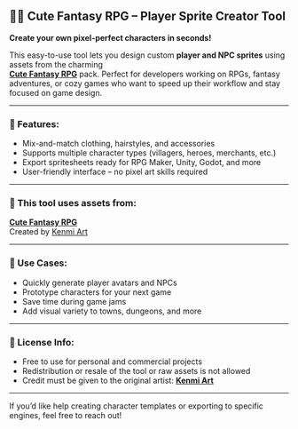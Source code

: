 ## 🧚‍♂️ Cute Fantasy RPG – Player Sprite Creator Tool

**Create your own pixel-perfect characters in seconds!**

This easy-to-use tool lets you design custom **player and NPC sprites** using assets from the charming  
[**Cute Fantasy RPG**](https://kenmi-art.itch.io/cute-fantasy-rpg) pack. Perfect for developers working on RPGs, fantasy adventures, or cozy games who want to speed up their workflow and stay focused on game design.

---

### 🎨 Features:

- Mix-and-match clothing, hairstyles, and accessories
- Supports multiple character types (villagers, heroes, merchants, etc.)
- Export spritesheets ready for RPG Maker, Unity, Godot, and more
- User-friendly interface – no pixel art skills required

---

### 🔗 This tool uses assets from:

[**Cute Fantasy RPG**](https://kenmi-art.itch.io/cute-fantasy-rpg)  
Created by [Kenmi Art](https://kenmi-art.itch.io/)

---

### 💾 Use Cases:

- Quickly generate player avatars and NPCs
- Prototype characters for your next game
- Save time during game jams
- Add visual variety to towns, dungeons, and more

---

### 📜 License Info:

- Free to use for personal and commercial projects
- Redistribution or resale of the tool or raw assets is not allowed
- Credit must be given to the original artist: **[Kenmi Art](https://kenmi-art.itch.io/)**

---

If you’d like help creating character templates or exporting to specific engines, feel free to reach out!
